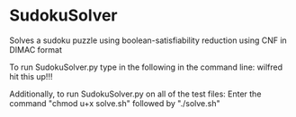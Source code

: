 # SudokuSolver
Solves a sudoku puzzle using boolean-satisfiability reduction using CNF in DIMAC format

To run SudokuSolver.py type in the following in the command line:
  wilfred hit this up!!!

Additionally, to run SudokuSolver.py on all of the test files:
  Enter the command "chmod u+x solve.sh"
  followed by "./solve.sh"
